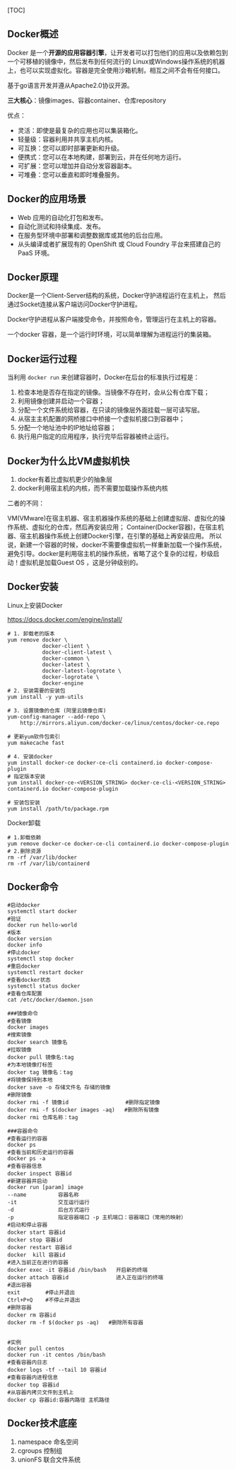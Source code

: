 [TOC]

## Docker概述

Docker 是一个**开源的应用容器引擎**，让开发者可以打包他们的应用以及依赖包到一个可移植的镜像中，然后发布到任何流行的 Linux或Windows操作系统的机器上，也可以实现虚拟化。容器是完全使用沙箱机制，相互之间不会有任何接口。

基于go语言开发并遵从Apache2.0协议开源。

**三大核心**：镜像images、容器container、仓库repository

优点：

- 灵活：即使是最复杂的应用也可以集装箱化。
- 轻量级：容器利用并共享主机内核。
- 可互换：您可以即时部署更新和升级。
- 便携式：您可以在本地构建，部署到云，并在任何地方运行。
- 可扩展：您可以增加并自动分发容器副本。
- 可堆叠：您可以垂直和即时堆叠服务。

## Docker的应用场景

- Web 应用的自动化打包和发布。
- 自动化测试和持续集成、发布。
- 在服务型环境中部署和调整数据库或其他的后台应用。
- 从头编译或者扩展现有的 OpenShift 或 Cloud Foundry 平台来搭建自己的 PaaS 环境。

## Docker原理

Docker是一个Client-Server结构的系统，Docker守护进程运行在主机上， 然后通过Socket连接从客户端访问Docker守护进程。

Docker守护进程从客户端接受命令，并按照命令，管理运行在主机上的容器。

一个docker 容器，是一个运行时环境，可以简单理解为进程运行的集装箱。

## Docker运行过程

当利用 `docker run` 来创建容器时，Docker在后台的标准执行过程是：

1. 检查本地是否存在指定的镜像。当镜像不存在时，会从公有仓库下载；
2. 利用镜像创建并启动一个容器；
3. 分配一个文件系统给容器，在只读的镜像层外面挂载一层可读写层。
4. 从宿主主机配置的网桥接口中桥接一个虚拟机接口到容器中；
5. 分配一个地址池中的IP地址给容器；
6. 执行用户指定的应用程序，执行完毕后容器被终止运行。

## Docker为什么比VM虚拟机快

1. docker有着比虚拟机更少的抽象层
2. docker利用宿主机的内核，而不需要加载操作系统内核

二者的不同：

VM(VMware)在宿主机器、宿主机器操作系统的基础上创建虚拟层、虚拟化的操作系统、虚拟化的仓库，然后再安装应用；
Container(Docker容器)，在宿主机器、宿主机器操作系统上创建Docker引擎，在引擎的基础上再安装应用。
所以说，新建一个容器的时候，docker不需要像虚拟机一样重新加载一个操作系统，避免引导。docker是利用宿主机的操作系统，省略了这个复杂的过程，秒级启动！虚拟机是加载Guest OS ，这是分钟级别的。

## Docker安装

Linux上安装Docker

https://docs.docker.com/engine/install/

```shell
# 1. 卸载老的版本
yum remove docker \
           docker-client \
           docker-client-latest \
           docker-common \
           docker-latest \
           docker-latest-logrotate \
           docker-logrotate \
           docker-engine
# 2. 安装需要的安装包
yum install -y yum-utils

# 3. 设置镜像的仓库 (阿里云镜像仓库)
yum-config-manager --add-repo \
	http://mirrors.aliyun.com/docker-ce/linux/centos/docker-ce.repo

# 更新yum软件包索引
yum makecache fast

# 4. 安装docker
yum install docker-ce docker-ce-cli containerd.io docker-compose-plugin
# 指定版本安装
yum install docker-ce-<VERSION_STRING> docker-ce-cli-<VERSION_STRING> containerd.io docker-compose-plugin

# 安装包安装
yum install /path/to/package.rpm
```

Docker卸载

```shell
# 1.卸载依赖
yum remove docker-ce docker-ce-cli containerd.io docker-compose-plugin
# 2.删除资源
rm -rf /var/lib/docker
rm -rf /var/lib/containerd
```

## Docker命令

```shell
#启动docker
systemctl start docker
#验证
docker run hello-world
#版本
docker version
docker info
#停止docker
systemctl stop docker
#重启docker
systemctl restart docker
#查看docker状态
systemctl status docker
#查看仓库配置
cat /etc/docker/daemon.json
```

```shell
###镜像命令
#查看镜像
docker images
#搜索镜像
docker search 镜像名
#拉取镜像
docker pull 镜像名:tag
#为本地镜像打标签
docker tag 镜像名：tag
#将镜像保持到本地
docker save -o 存储文件名 存储的镜像
#删除镜像
docker rmi -f 镜像id   				#删除指定镜像
docker rmi -f $(docker images -aq)   #删除所有镜像
docker rmi 仓库名称：tag
```

```shell
###容器命令
#查看运行的容器
docker ps
#查看当前和历史运行的容器
docker ps -a
#查看容器信息
docker inspect 容器id
#新建容器并启动
docker run [param] image
--name		 	容器名称
-it				交互运行运行
-d				后台方式运行
-p				指定容器端口 -p 主机端口：容器端口（常用的映射）
#启动和停止容器
docker start 容器id
docker stop 容器id
docker restart 容器id
docker  kill 容器id
#进入当前正在进行的容器
docker exec -it 容器id /bin/bash   开启新的终端
docker attach 容器id				 进入正在运行的终端
#退出容器
exit		#停止并退出
Ctrl+P+Q	#不停止并退出
#删除容器
docker rm 容器id
docker rm -f $(docker ps -aq)   #删除所有容器


#实例
docker pull centos
docker run -it centos /bin/bash
#查看容器内日志
docker logs -tf --tail 10 容器id
#查看容器内进程信息
docker top 容器id
#从容器内拷贝文件到主机上
docker cp 容器id:容器内路径 主机路径
```



## Docker技术底座

1. namespace  命名空间
2. cgroups         控制组
3. unionFS         联合文件系统